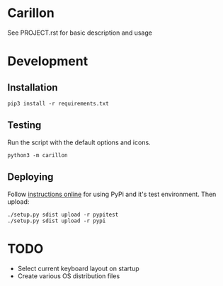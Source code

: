 # Carillon

See PROJECT.rst for basic description and usage

# Development

## Installation

    pip3 install -r requirements.txt

## Testing

Run the script with the default options and icons.

    python3 -m carillon
    
## Deploying

Follow [instructions online](https://packaging.python.org/tutorials/distributing-packages/)
for using PyPi and it's test environment. Then upload:

    ./setup.py sdist upload -r pypitest
    ./setup.py sdist upload -r pypi

# TODO

* Select current keyboard layout on startup
* Create various OS distribution files
